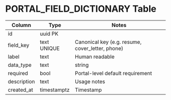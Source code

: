 # PORTAL_FIELD_DICTIONARY Table

| Column | Type | Notes |
|--------|------|-------|
| id | uuid PK | |
| field_key | text UNIQUE | Canonical key (e.g. resume, cover_letter, phone) |
| label | text | Human readable |
| data_type | text | string | number | file | enum |
| required | bool | Portal-level default requirement |
| description | text | Usage notes |
| created_at | timestamptz | Timestamp |
